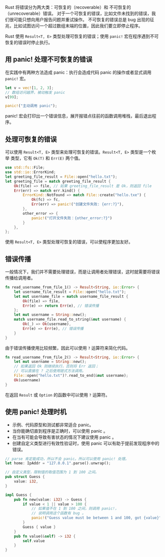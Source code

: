 Rust 将错误分为两大类：可恢复的（recoverable）和 不可恢复的（unrecoverable）错误。
对于一个可恢复的错误，比如文件未找到的错误，我们很可能只想向用户报告问题并重试操作。
不可恢复的错误总是 bug 出现的征兆，比如试图访问一个超过数组末端的位置，因此我们要立即停止程序。

Rust 使用 `Result<T, E>` 类型处理可恢复的错误；使用 `panic!` 宏在程序遇到不可恢复的错误时停止执行。

## 用 panic! 处理不可恢复的错误

在实践中有两种方法造成 panic：执行会造成代码 panic 的操作或者显式调用 `panic!` 宏。

```rust
let v = vec![1, 2, 3];
// 数组访问越界，被动触发 panic
v[99];

panic!("主动调用 panic");
```

panic! 宏会打印出一个错误信息，展开报错点往前的函数调用堆栈，最后退出程序。

## 处理可恢复的错误

可以使用 `Result<T, E>` 类型来处理可恢复的错误。`Result<T, E>` 类型是一个枚举
类型，它有 `Ok(T)` 和 `Err(E)` 两个值。

```rust
use std::fs::File;
use std::io::ErrorKind;
let greeting_file_result = File::open("hello.txt");
let greeting_file = match greeting_file_result {
    Ok(file) => file, // 如果 greeting_file_result 是 Ok，则返回 file
    Err(err) => match err.kind() {
        ErrorKind::NotFound => match File::create("hello.txe") {
            Ok(fc) => fc,
            Err(err) => panic!("创建文件失败: {err:?}"),
        },
        other_error => {
            panic!("打开文件失败：{other_error:?}")
        }
    },
};
```

使用 `Result<T, E>` 类型处理可恢复的错误，可以使程序更加友好。

## 错误传播

一般情况下，我们并不需要处理错误，而是让调用者处理错误，这时就需要将错误传播给调用者。

```rust
fn read_username_from_file_1() -> Result<String, io::Error> {
    let username_file_result = File::open("hello.txt");
    let mut username_file = match username_file_result {
        Ok(file) => file,
        Err(e) => return Err(e), // 错误传播
    };
    let mut username = String::new();
    match username_file.read_to_string(&mut username) {
        Ok(_) => Ok(username),
        Err(e) => Err(e), // 错误传播
    }
}
```

由于错误传播使用比较频繁，因此可以使用 `?` 运算符来简化代码。

```rust
fn read_username_from_file_2() -> Result<String, io::Error> {
    let mut username = String::new();
    // 如果返回 Ok 则继续执行，否则将 Err 返回；
    // 可以直接在 ? 之后使用链式方法调用。
    File::open("hello.txt")?.read_to_end(&mut username);
    Ok(username)
}
```
在返回 `Result` 或 `Option` 的函数中可以使用 `?` 运算符。


## 使用 panic! 处理时机

- 示例、代码原型和测试都非常适合 panic。
- 当你能确切直到程序是正确时，可以使用 panic 。
- 在当有可能会导致有害状态的情况下建议使用 panic 。
- 创建自定义类型进行有效性验证时，使用 panic 可以有助于提前发现程序中的错误。

```rust
// parse 肯定能成功，所以不会 panic。所以可以使用 panic! 处理。
let home: IpAddr = "127.0.0.1".parse().unwrap();

// 自定义类型，限制值的取值范围为 1 到 100 之间。
pub struct Guess {
    value: i32,
}

impl Guess {
    pub fn new(value: i32) -> Guess {
        if value < 1 || value > 100 {
            // 如果值不在 1 到 100 之间，则调用 panic!，
            // 说明调用这个函数有 bug 。
            panic!("Guess value must be between 1 and 100, got {value}");
        }
        Guess { value }
    }
    pub fn value(&self) -> i32 {
        self.value
    }
}
```
